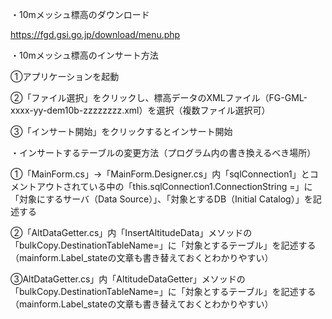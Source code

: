 ・10mメッシュ標高のダウンロード

https://fgd.gsi.go.jp/download/menu.php

・10mメッシュ標高のインサート方法

①アプリケーションを起動

②「ファイル選択」をクリックし、標高データのXMLファイル（FG-GML-xxxx-yy-dem10b-zzzzzzzz.xml）を選択（複数ファイル選択可）

③「インサート開始」をクリックするとインサート開始


・インサートするテーブルの変更方法（プログラム内の書き換えるべき場所）

①「MainForm.cs」→「MainForm.Designer.cs」内「sqlConnection1」とコメントアウトされている中の「this.sqlConnection1.ConnectionString =」に「対象にするサーバ（Data Source）」、「対象とするDB（Initial Catalog）」を記述する

②「AltDataGetter.cs」内「InsertAltitudeData」メソッドの「bulkCopy.DestinationTableName=」に「対象とするテーブル」を記述する（mainform.Label_stateの文章も書き替えておくとわかりやすい）

③AltDataGetter.cs」内「AltitudeDataGetter」メソッドの「bulkCopy.DestinationTableName=」に「対象とするテーブル」を記述する（mainform.Label_stateの文章も書き替えておくとわかりやすい）
